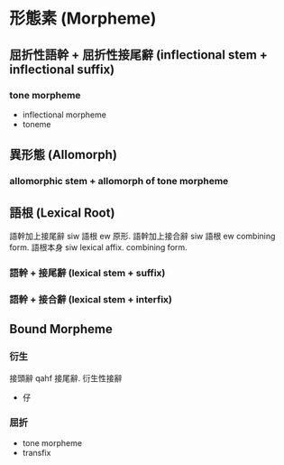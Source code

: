 # 形態素 (Morpheme)

## 屈折性語幹 + 屈折性接尾辭 (inflectional stem + inflectional suffix)

### tone morpheme

* inflectional morpheme
* toneme

## 異形態 (Allomorph)

### allomorphic stem + allomorph of tone morpheme

## 語根 (Lexical Root)

語幹加上接尾辭 siw 語根 ew 原形. 語幹加上接合辭 siw 語根 ew combining form. 語根本身 siw lexical affix. combining form.

### 語幹 + 接尾辭 (lexical stem + suffix)

### 語幹 + 接合辭 (lexical stem + interfix)

## Bound Morpheme

### 衍生

接頭辭 qahf 接尾辭. 衍生性接辭

* 仔

### 屈折

* tone morpheme
* transfix
